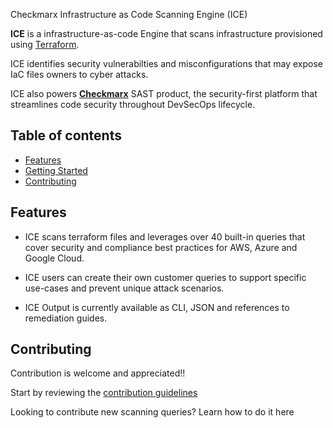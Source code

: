 Checkmarx Infrastructure as Code Scanning Engine (ICE)

**ICE** is a infrastructure-as-code Engine that scans infrastructure provisioned using [Terraform](https://terraform.io/).

ICE identifies security vulnerabilties and misconfigurations that may expose IaC files owners to cyber attacks.

ICE also powers [**Checkmarx**](https://www.checkmarx.com/products/static-application-security-testing  ) SAST product, the security-first platform that streamlines code security throughout DevSecOps lifecycle. 

## **Table of contents**

- [Features](#features)
- [Getting Started](#getting-started)
- [Contributing](#contributing)

## Features

* ICE scans terraform files and leverages over 40 built-in queries that cover security and compliance best practices for AWS, Azure and Google Cloud.

* ICE users can create their own customer queries to support specific use-cases and prevent unique attack scenarios.


* ICE Output is currently available as CLI, JSON and references to remediation guides.


## Contributing

Contribution is welcome and appreciated!!

Start by reviewing the [contribution guidelines](CONTRIBUTING.md)

Looking to contribute new scanning queries? Learn how to do it here


